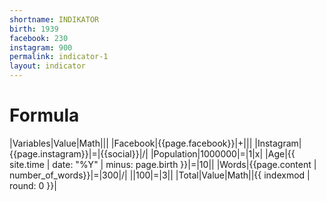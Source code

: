 ```yaml
---
shortname: INDIKATOR
birth: 1939
facebook: 230
instagram: 900
permalink: indicator-1
layout: indicator
---
```


# Formula

|Variables|Value|Math|||
|Facebook|{{page.facebook}}|+|||
|Instagram|{{page.instagram}}|=|{{social}}|/|
|Population|1000000|=|1|x|
|Age|{{ site.time | date: "%Y" | minus: page.birth }}|=|10||
|Words|{{page.content | number_of_words}}|=|300|/|
||100|=|3||
|Total|Value|Math||{{ indexmod | round: 0 }}|
